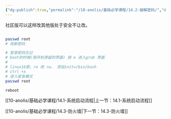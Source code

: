 ```yaml
---
{"dg-publish":true,"permalink":"/10-anolis/基础必学课程/14.2-破解密码/","dgPassFrontmatter":true}
---
```



社区版可以这样改其他版处于安全不让改。

```bash

passwd root
# 改新密码

# 登录密码忘记
# boot的时候(刚开机停留的界面) 按 e 进入grub 界面
# 
# linux16那，ro 改 rw， 添加init=/bin/bash
# ctrl +x
# 进入紧急模式 
passwd root

reboot

```







[[10-anolis/基础必学课程/14.1-系统启动流程\|上一节：14.1-系统启动流程]]

[[10-anolis/基础必学课程/14.3-防火墙\|下一节：14.3-防火墙]]
